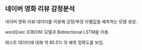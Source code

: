 네이버 영화 리뷰 감정분석
---------------

네이버 영화 리뷰 데이터를 이용해 긍정/부정 라벨값을 예측하는 모델 생성.

word2vec (CBOW) 모델과 Bidirectional LSTM을 이용.

테스트 데이터에 대해 약 85.5\% 의 예측 정확도를 보임.
